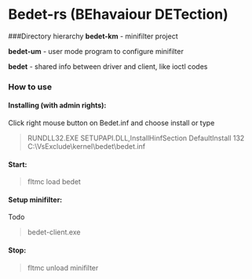 # Bedet-rs (BEhavaiour DETection)

###Directory hierarchy
**bedet-km** - minifilter project 

**bedet-um** - user mode program to configure minifilter

**bedet** - shared info between driver and client, like ioctl codes

### How to use
#### Installing (with admin rights):
Click right mouse button on Bedet.inf and choose install or type
> RUNDLL32.EXE SETUPAPI.DLL,InstallHinfSection DefaultInstall 132 C:\VsExclude\kernel\bedet\bedet.inf

#### Start: 
> fltmc load bedet

#### Setup minifilter:
Todo
> bedet-client.exe 


#### Stop:
> fltmc unload minifilter